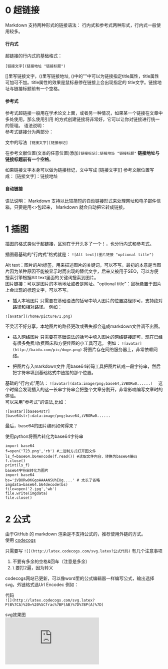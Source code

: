 0 超链接
=========
Markdown 支持两种形式的链接语法： 行内式和参考式两种形式，行内式一般使用较多。
#### 行内式
超链接的行内式的基础格式：
```
[链接文字](链接地址 "链接标题")  
```
[]里写链接文字，()里写链接地址, ()中的""中可以为链接指定title属性，title属性可加可不加。title属性的效果是鼠标悬停在链接上会出现指定的 title文字。链接地址与链接标题前有一个空格。
#### 参考式
参考式超链接一般用在学术论文上面，或者另一种情况，如果某一个链接在文章中多处使用，那么使用引用 的方式创建链接将非常好，它可以让你对链接进行统一的管理。
语法说明：  
参考式链接分为两部分：

文中的写法` [链接文字][链接标记]`  

在参考文献位置(文本的任意位置)添加` [链接标记]:链接地址 "链接标题" `  **链接地址与链接标题前有一个空格**。

如果链接文字本身可以做为链接标记，文中写成 [链接文字][]
参考文献位置写成： [链接文字]：链接地址

#### 自动链接

语法说明： 
Markdown 支持以比较简短的自动链接形式来处理网址和电子邮件信箱，只要是用<>包起来， Markdown 就会自动把它转成链接。

1 插图
==============
插图的格式类似于超链接，区别在于开头多了一个！，也分行内式和参考式。 

插图最基础的"行内式"格式就是：
`![Alt text](图片链接 "optional title")`

Alt text：图片的Alt标签，用来描述图片的关键词，可以不写。最初的本意是当图片因为某种原因不能被显示时而出现的替代文字，后来又被用于SEO，可以方便搜索引擎根据Alt text里面的关键词搜索到图片。  
图片链接：可以是图片的本地地址或者是网址。"optional title"：鼠标悬置于图片上会出现的标题文字，可以不写。

- 插入本地图片
只需要在基础语法的括号中填入图片的位置路径即可，支持绝对路径和相对路径。
例如：
```
![avatar](/home/picture/1.png)
```
不灵活不好分享，本地图片的路径更改或丢失都会造成markdown文件调不出图。

- 插入网络图片
只需要在基础语法的括号中填入图片的网络链接即可，现在已经有很多免费/收费图床和方便传图的小工具可选。
例如：
`![avatar](http://baidu.com/pic/doge.png)`
将图片存在网络服务器上，非常依赖网络。

- 把图片存入markdown文件
用base64转码工具把图片转成一段字符串，然后把字符串填到基础格式中链接的那个位置。

基础的“行内式”用法：
`![avatar](data:image/png;base64,iVBORw0......)  `
这个时候会发现插入的这一长串字符串会把整个文章分割开，非常影响编写文章时的体验。  
可以采用"参考式"的语法,比如：  
```
![avatar][base64str]
[base64str]:data:image/png;base64,iVBORw0......
```

最后，base64的图片编码如何得来？

使用python将图片转化为base64字符串
```
import base64
f=open('723.png','rb') #二进制方式打开图文件
ls_f=base64.b64encode(f.read()) #读取文件内容，转换为base64编码
f.close()
print(ls_f)
base64字符串转化为图片
import base64
bs='iVBORw0KGgoAAAANSUhEUg....' # 太长了省略
imgdata=base64.b64decode(bs)
file=open('2.jpg','wb')
file.write(imgdata)
file.close()
```
2 公式
=========
由于GitHub 的 markdown 渲染是不支持公式的，推荐使用外链的方式。  
使用 [codecogs](https://editor.codecogs.com/)  

只需要写
`![](http://latex.codecogs.com/svg.latex?公式代码)`
有几个注意事项

1. 不要有多余的空格&回车（注意是多余）
2. \\ 要打2遍，因为转义

codecogs网站已更新，可以像word里的公式编辑器一样编写公式，输出选择svg，外链格式选Url Encodec 
例如：

代码  
```![](http://latex.codecogs.com/svg.latex?P(B%7CA)%20=%20%5Cfrac%7BP(AB)%7D%7BP(A)%7D) ```

svg效果图  
![](http://latex.codecogs.com/svg.latex?P(B%7CA)%20=%20%5Cfrac%7BP(AB)%7D%7BP(A)%7D) 

